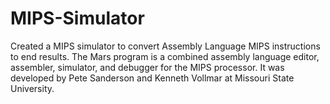 # MIPS-Simulator
Created a MIPS simulator to convert Assembly Language MIPS instructions to end results. The Mars program is a combined assembly language editor, assembler, simulator, and debugger for the MIPS processor. It was developed by Pete Sanderson and Kenneth Vollmar at Missouri State University.
